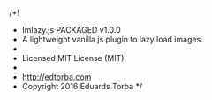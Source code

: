 /*!
 * Imlazy.js PACKAGED v1.0.0
 * A lightweight vanilla js plugin to lazy load images.
 *
 * Licensed MIT License (MIT)
 *
 * http://edtorba.com
 * Copyright 2016 Eduards Torba
 */
